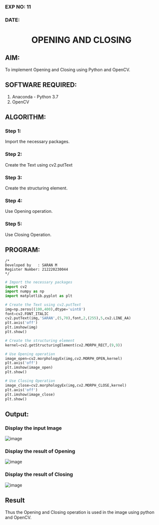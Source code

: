 ### EXP NO: 11
### DATE:

# <p align='center'> OPENING AND CLOSING</p>

## AIM:
To implement Opening and Closing using Python and OpenCV.

## SOFTWARE REQUIRED:
1. Anaconda - Python 3.7
2. OpenCV
## ALGORITHM:
### Step 1:
Import the necessary packages.
### Step 2:
Create the Text using cv2.putText
### Step 3:
Create the structuring element.
### Step 4:
Use Opening operation.
### Step 5:
Use Closing Operation.


## PROGRAM:
```
/*
Developed by   : SARAN M
Register Number: 212220230044
*/
```
``` Python
# Import the necessary packages
import cv2
import numpy as np
import matplotlib.pyplot as plt

# Create the Text using cv2.putText
img=np.zeros((100,400),dtype='uint8')
font=cv2.FONT_ITALIC
cv2.putText(img,'SARAN',(5,70),font,2,(255),5,cv2.LINE_AA)
plt.axis('off')
plt.imshow(img)
plt.show()

# Create the structuring element
kernel=cv2.getStructuringElement(cv2.MORPH_RECT,(9,9))

# Use Opening operation
image_open=cv2.morphologyEx(img,cv2.MORPH_OPEN,kernel)
plt.axis('off')
plt.imshow(image_open)
plt.show()

# Use Closing Operation
image_close=cv2.morphologyEx(img,cv2.MORPH_CLOSE,kernel)
plt.axis('off')
plt.imshow(image_close)
plt.show()

```
## Output:

### Display the input Image
![image](https://user-images.githubusercontent.com/75235427/171094486-3e284d1b-dd42-4f39-9935-1a2cf8109950.png)



### Display the result of Opening
![image](https://user-images.githubusercontent.com/75235427/171094512-baeeb94d-b6d1-47bf-867b-cf1045b14af5.png)



### Display the result of Closing
![image](https://user-images.githubusercontent.com/75235427/171094527-e8774ea6-0243-4b88-9c87-41e2a62635f5.png)



## Result
Thus the Opening and Closing operation is used in the image using python and OpenCV.

